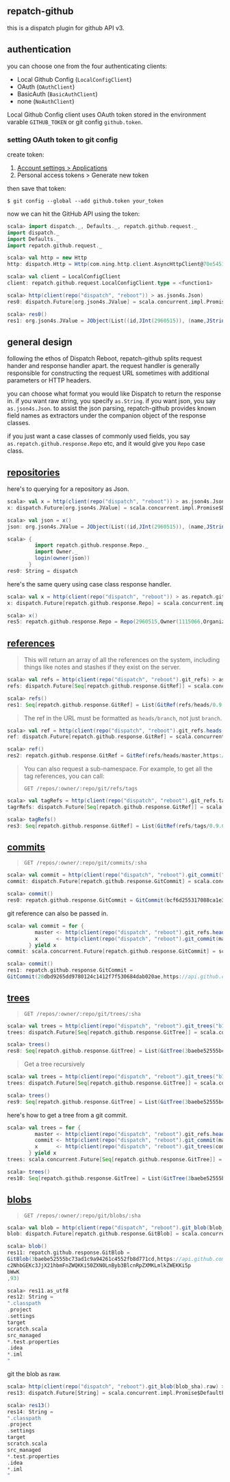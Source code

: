 repatch-github
--------------

this is a dispatch plugin for github API v3.

## authentication

you can choose one from the four authenticating clients:

- Local Github Config (`LocalConfigClient`)
- OAuth (`OAuthClient`)
- BasicAuth (`BasicAuthClient`)
- none (`NoAuthClient`)

Local Github Config client uses OAuth token stored in the environment varable `GITHUB_TOKEN` or git config `github.token`.

### setting OAuth token to git config

create token:

1. [Account settings > Applications](https://github.com/settings/applications)
2. Personal access tokens > Generate new token


then save that token:

```
$ git config --global --add github.token your_token
```

now we can hit the GitHub API using the token:

```scala
scala> import dispatch._, Defaults._, repatch.github.request._
import dispatch._
import Defaults._
import repatch.github.request._

scala> val http = new Http
http: dispatch.Http = Http(com.ning.http.client.AsyncHttpClient@70e54515)

scala> val client = LocalConfigClient
client: repatch.github.request.LocalConfigClient.type = <function1>

scala> http(client(repo("dispatch", "reboot")) > as.json4s.Json)
res0: dispatch.Future[org.json4s.JValue] = scala.concurrent.impl.Promise$DefaultPromise@136e6221

scala> res0()
res1: org.json4s.JValue = JObject(List((id,JInt(2960515)), (name,JString(reboot)), (full_name,JString(dispatch/reboot))...
```

## general design

following the ethos of Dispatch Reboot, repatch-github splits request hander and response handler apart. the request handler is generally responsible for constructing the request URL sometimes with additional parameters or HTTP headers.

you can choose what format you would like Dispatch to return the response in. if you want raw string, you specify `as.String`. if you want json, you say `as.json4s.Json`. to assist the json parsing, repatch-github provides known field names as extractors under the companion object of the response classes.

if you just want a case classes of commonly used fields, you say `as.repatch.github.response.Repo` etc, and it would give you `Repo` case class.

## [repositories](https://developer.github.com/v3/repos/)

here's to querying for a repository as Json.

```scala
scala> val x = http(client(repo("dispatch", "reboot")) > as.json4s.Json)
x: dispatch.Future[org.json4s.JValue] = scala.concurrent.impl.Promise$DefaultPromise@2be9d442

scala> val json = x()
json: org.json4s.JValue = JObject(List((id,JInt(2960515)), (name,JString(reboot)), (full_name,JString(dispatch/reboot)), (owner,JObject(List((login,JString(dispatch)), (id,JInt(1115066)), ....

scala> {
         import repatch.github.response.Repo._
         import Owner._
         login(owner(json))
       }
res0: String = dispatch
```

here's the same query using case class response handler.


```scala
scala> val x = http(client(repo("dispatch", "reboot")) > as.repatch.github.response.Repo)
x: dispatch.Future[repatch.github.response.Repo] = scala.concurrent.impl.Promise$DefaultPromise@15447f19

scala> x()
res5: repatch.github.response.Repo = Repo(2960515,Owner(1115066,Organization,dispatch,https://avatars.githubusercontent.com/u/1115066?,c4050b114966f021d1d91d0b5baabd5c,...
```

## [references](https://developer.github.com/v3/git/refs/)

> This will return an array of all the references on the system, including things like notes and stashes if they exist on the server.

```scala
scala> val refs = http(client(repo("dispatch", "reboot").git_refs) > as.repatch.github.response.GitRefs)
refs: dispatch.Future[Seq[repatch.github.response.GitRef]] = scala.concurrent.impl.Promise$DefaultPromise@24a3332a

scala> refs()
res1: Seq[repatch.github.response.GitRef] = List(GitRef(refs/heads/0.9.x,https://api.github.com/repos/dispatch/reboot/git/refs/heads/0.9.x,GitObject(e547dd41a38e5d3c40576d00c929b25fc6d333a6,....
```

> The ref in the URL must be formatted as `heads/branch`, not just `branch`. 

```scala
scala> val ref = http(client(repo("dispatch", "reboot").git_refs.heads("master")) > as.repatch.github.response.GitRef)
ref: dispatch.Future[repatch.github.response.GitRef] = scala.concurrent.impl.Promise$DefaultPromise@7e955067

scala> ref()
res2: repatch.github.response.GitRef = GitRef(refs/heads/master,https://api.github.com/repos/dispatch/reboot/git/refs/heads/master,...
```

> You can also request a sub-namespace. For example, to get all the tag references, you can call:
>
> `GET /repos/:owner/:repo/git/refs/tags`

```scala
scala> val tagRefs = http(client(repo("dispatch", "reboot").git_refs.tags) > as.repatch.github.response.GitRefs)
tagrRefs: dispatch.Future[Seq[repatch.github.response.GitRef]] = scala.concurrent.impl.Promise$DefaultPromise@d7b42df

scala> tagRefs()
res3: Seq[repatch.github.response.GitRef] = List(GitRef(refs/tags/0.9.0,https://api.github.com/repos/dispatch/reboot/git/refs/tags/0.9.0,GitObject(b2097a582b7763c1c1a44b9ead0123ba10dbb273,
```

## [commits](https://developer.github.com/v3/git/commits/)

> `GET /repos/:owner/:repo/git/commits/:sha`

```scala
scala> val commit = http(client(repo("dispatch", "reboot").git_commit("bcf6d255317088ca1e32c6e6ecd4dce1979ac718")) > as.repatch.github.response.GitCommit)
commit: dispatch.Future[repatch.github.response.GitCommit] = scala.concurrent.impl.Promise$DefaultPromise@34110e6b

scala> commit()
res0: repatch.github.response.GitCommit = GitCommit(bcf6d255317088ca1e32c6e6ecd4dce1979ac718,https://api.github.com/repos/dispatch/reboot/git/commits/bcf6d255317088ca1e32c6e6ecd4dce1979ac718
```

git reference can also be passed in.

```scala
scala> val commit = for {
         master <- http(client(repo("dispatch", "reboot").git_refs.heads("master")) > as.repatch.github.response.GitRef)
         x      <- http(client(repo("dispatch", "reboot").git_commit(master)) > as.repatch.github.response.GitCommit)
       } yield x
commit: scala.concurrent.Future[repatch.github.response.GitCommit] = scala.concurrent.impl.Promise$DefaultPromise@39439e65

scala> commit()
res1: repatch.github.response.GitCommit = 
GitCommit(28dbd9265dd9780124c1412f7f530684dab020ae,https://api.github.com/repos/dispatch/reboot/git/commits/28dbd9265dd9780124c1412f7f530684dab020ae,
```

## [trees](https://developer.github.com/v3/git/trees/)

> `GET /repos/:owner/:repo/git/trees/:sha`

```scala
scala> val trees = http(client(repo("dispatch", "reboot").git_trees("b1193d20d761654b7fc35a48cd64b53aedc7a697")) > as.repatch.github.response.GitTrees)
trees: dispatch.Future[Seq[repatch.github.response.GitTree]] = scala.concurrent.impl.Promise$DefaultPromise@73259adf

scala> trees()
res8: Seq[repatch.github.response.GitTree] = List(GitTree(3baebe52555bc73ad1c9a94261c4552fb8d771cd,https://api.github.com/repos/dispatch/reboot/git/blobs/3baebe52555bc73ad1c9a94261c4552fb8d771cd,.gitignore,100644,blob,Some(93)), ...
```

> Get a tree recursively

```scala
scala> val trees = http(client(repo("dispatch", "reboot").git_trees("b1193d20d761654b7fc35a48cd64b53aedc7a697").recursive(10)) > as.repatch.github.response.GitTrees)
trees: dispatch.Future[Seq[repatch.github.response.GitTree]] = scala.concurrent.impl.Promise$DefaultPromise@b6c8874

scala> trees()
res9: Seq[repatch.github.response.GitTree] = List(GitTree(3baebe52555bc73ad1c9a94261c4552fb8d771cd,https://api.github.com/repos/dispatch/reboot/git/blobs/3baebe52555bc73ad1c9a94261c4552fb8d771cd,.gitignore,100644,blob,Some(93)), ...
```

here's how to get a tree from a git commit.

```scala
scala> val trees = for {
         master <- http(client(repo("dispatch", "reboot").git_refs.heads("master")) > as.repatch.github.response.GitRef)
         commit <- http(client(repo("dispatch", "reboot").git_commit(master)) > as.repatch.github.response.GitCommit)
         x      <- http(client(repo("dispatch", "reboot").git_trees(commit)) > as.repatch.github.response.GitTrees) 
       } yield x
trees: scala.concurrent.Future[Seq[repatch.github.response.GitTree]] = scala.concurrent.impl.Promise$DefaultPromise@3d333b3e

scala> trees()
res10: Seq[repatch.github.response.GitTree] = List(GitTree(3baebe52555bc73ad1c9a94261c4552fb8d771cd,https://api.github.com/repos/dispatch/reboot/git/blobs/3baebe52555bc73ad1c9a94261c4552fb8d771cd,.gitignore,100644,blob,Some(93)), ...
```

## [blobs](https://developer.github.com/v3/git/blobs/)

> `GET /repos/:owner/:repo/git/blobs/:sha`

```scala
scala> val blob = http(client(repo("dispatch", "reboot").git_blob(blob_sha)) > as.repatch.github.response.GitBlob)
blob: dispatch.Future[repatch.github.response.GitBlob] = scala.concurrent.impl.Promise$DefaultPromise@3943a8f9

scala> blob()
res11: repatch.github.response.GitBlob = 
GitBlob(3baebe52555bc73ad1c9a94261c4552fb8d771cd,https://api.github.com/repos/dispatch/reboot/git/blobs/3baebe52555bc73ad1c9a94261c4552fb8d771cd,base64,LmNsYXNzcGF0aAoucHJvamVjdAouc2V0dGluZ3MKdGFyZ2V0CnNjcmF0Y2gu
c2NhbGEKc3JjX21hbmFnZWQKKi50ZXN0LnByb3BlcnRpZXMKLmlkZWEKKi5p
bWwK
,93)

scala> res11.as_utf8
res12: String = 
".classpath
.project
.settings
target
scratch.scala
src_managed
*.test.properties
.idea
*.iml
"
```

git the blob as raw.

```scala
scala> http(client(repo("dispatch", "reboot").git_blob(blob_sha).raw) > as.String)
res13: dispatch.Future[String] = scala.concurrent.impl.Promise$DefaultPromise@522c7ab9

scala> res13()
res14: String = 
".classpath
.project
.settings
target
scratch.scala
src_managed
*.test.properties
.idea
*.iml
"
```
